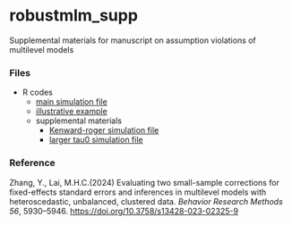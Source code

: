 # robustmlm_supp
Supplemental materials for manuscript on assumption violations of multilevel models

### Files
- R codes
  - [main simulation file](https://github.com/YichiZhang2024/robustmlm_supp/blob/main/simulation%20script.R)
  - [illustrative example](https://github.com/YichiZhang2024/robustmlm_supp/blob/main/illustrative%20example%20analysis.R)
  - supplemental materials
    - [Kenward-roger simulation file](https://github.com/YichiZhang2024/robustmlm_supp/blob/main/supplemental_sim_KR%2BRI.R)
    - [larger tau0 simulation file](https://github.com/YichiZhang2024/robustmlm_supp/blob/main/supplemental_sim_tau.R)

### Reference
Zhang, Y., Lai, M.H.C.(2024) Evaluating two small-sample corrections for fixed-effects standard errors and inferences in multilevel models with heteroscedastic, unbalanced, clustered data. *Behavior Research Methods 56*, 5930–5946. https://doi.org/10.3758/s13428-023-02325-9
